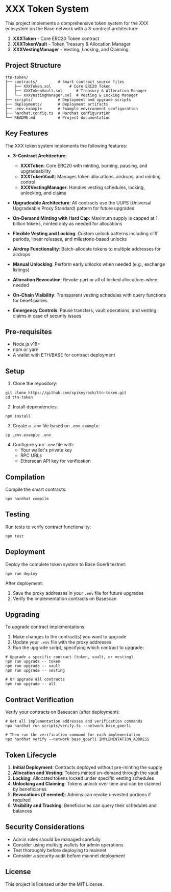# XXX Token System

This project implements a comprehensive token system for the XXX ecosystem on the Base network with a 3-contract architecture:

1. **XXXToken** - Core ERC20 Token contract
2. **XXXTokenVault** - Token Treasury & Allocation Manager
3. **XXXVestingManager** - Vesting, Locking, and Claiming

## Project Structure

```
ttn-token/
├── contracts/         # Smart contract source files
│   ├── XXXToken.sol        # Core ERC20 Token
│   ├── XXXTokenVault.sol      # Treasury & Allocation Manager
│   └── XXXVestingManager.sol  # Vesting & Locking Manager
├── scripts/           # Deployment and upgrade scripts
├── deployments/       # Deployment artifacts
├── .env.example       # Example environment configuration
├── hardhat.config.ts  # Hardhat configuration
└── README.md          # Project documentation
```

## Key Features

The XXX token system implements the following features:

- **3-Contract Architecture**:
  - **XXXToken**: Core ERC20 with minting, burning, pausing, and upgradeability
  - **XXXTokenVault**: Manages token allocations, airdrops, and minting control
  - **XXXVestingManager**: Handles vesting schedules, locking, unlocking, and claims

- **Upgradeable Architecture**: All contracts use the UUPS (Universal Upgradeable Proxy Standard) pattern for future upgrades

- **On-Demand Minting with Hard Cap**: Maximum supply is capped at 1 billion tokens, minted only as needed for allocations

- **Flexible Vesting and Locking**: Custom unlock patterns including cliff periods, linear releases, and milestone-based unlocks

- **Airdrop Functionality**: Batch-allocate tokens to multiple addresses for airdrops

- **Manual Unlocking**: Perform early unlocks when needed (e.g., exchange listings)

- **Allocation Revocation**: Revoke part or all of locked allocations when needed

- **On-Chain Visibility**: Transparent vesting schedules with query functions for beneficiaries

- **Emergency Controls**: Pause transfers, vault operations, and vesting claims in case of security issues

## Pre-requisites

- Node.js v18+
- npm or yarn
- A wallet with ETH/BASE for contract deployment

## Setup

1. Clone the repository:
```shell
git clone https://github.com/spikeyrock/ttn-token.git
cd ttn-token
```

2. Install dependencies:
```shell
npm install
```

3. Create a `.env` file based on `.env.example`:
```shell
cp .env.example .env
```

4. Configure your `.env` file with:
   - Your wallet's private key
   - RPC URLs
   - Etherscan API key for verification

## Compilation

Compile the smart contracts:

```shell
npx hardhat compile
```

## Testing

Run tests to verify contract functionality:

```shell
npm test
```

## Deployment

Deploy the complete token system to Base Goerli testnet:

```shell
npm run deploy
```

After deployment:
1. Save the proxy addresses in your `.env` file for future upgrades
2. Verify the implementation contracts on Basescan

## Upgrading

To upgrade contract implementations:

1. Make changes to the contract(s) you want to upgrade
2. Update your `.env` file with the proxy addresses
3. Run the upgrade script, specifying which contract to upgrade:

```shell
# Upgrade a specific contract (token, vault, or vesting)
npm run upgrade -- token
npm run upgrade -- vault
npm run upgrade -- vesting

# Or upgrade all contracts
npm run upgrade -- all
```

## Contract Verification

Verify your contracts on Basescan (after deployment):

```shell
# Get all implementation addresses and verification commands
npx hardhat run scripts/verify.ts --network base_goerli

# Then run the verification command for each implementation
npx hardhat verify --network base_goerli IMPLEMENTATION_ADDRESS
```

## Token Lifecycle

1. **Initial Deployment**: Contracts deployed without pre-minting the supply
2. **Allocation and Vesting**: Tokens minted on-demand through the vault
3. **Locking**: Allocated tokens locked under specific vesting schedules
4. **Unlocking and Claiming**: Tokens unlock over time and can be claimed by beneficiaries
5. **Revocations (if needed)**: Admins can revoke unvested portions if required
6. **Visibility and Tracking**: Beneficiaries can query their schedules and balances

## Security Considerations

- Admin roles should be managed carefully
- Consider using multisig wallets for admin operations
- Test thoroughly before deploying to mainnet
- Consider a security audit before mainnet deployment

## License

This project is licensed under the MIT License.